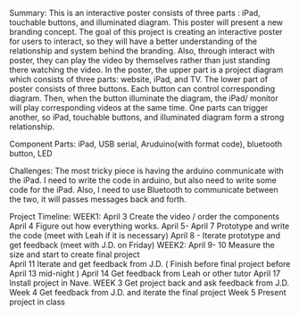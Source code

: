 Summary:
	This is an interactive poster consists of three parts : iPad, touchable buttons, and illuminated diagram. This poster will present a new branding concept. The goal of this project is creating an interactive poster for users to interact, so they will have a better understanding of the relationship and system behind the branding. Also, through interact with poster, they can play the video by themselves rather than just standing there watching the video. 
	In the poster, the upper part is a project diagram which consists of three parts: website, iPad, and TV. The lower part of poster consists of three buttons. Each button can control corresponding diagram. Then, when the button illuminate the diagram, the iPad/ monitor will play corresponding videos at the same time. One parts can trigger another, so iPad, touchable buttons, and illuminated diagram form a strong relationship.

Component Parts:
	iPad, USB serial, Aruduino(with format code), bluetooth button, LED 

Challenges:
	The most tricky piece is having the arduino communicate with the iPad. I need to write the code in arduino, but also need to write some code for the iPad. Also, I need to use Bluetooth to communicate between the two, it will passes messages back and forth.

Project Timeline:
 WEEK1:
            April 3 Create the video / order the components 
            April 4 Figure out how everything works.
            April 5- April 7 Prototype and write the code (meet with Leah if it is necessary)
            April 8 - Iterate prototype and get feedback (meet with J.D. on Friday)
  WEEK2:
            April 9- 10 Measure the size and start to create final project  
            April 11  Iterate and get feedback from J.D. 
           ( Finish before final project before April 13 mid-night  )
            April 14 Get feedback from Leah or other tutor 
            April 17 Install project in Nave. 
  WEEK 3 
            Get project back and ask feedback from J.D.
  Week 4
            Get feedback from J.D. and iterate the final project 
  Week 5
            Present project in class  
